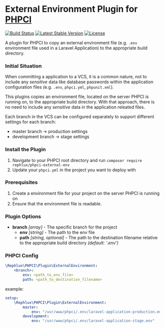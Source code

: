 # External Environment Plugin for [PHPCI](https://www.phptesting.org)

[![Build Status](https://travis-ci.org/rephluX/phpci-external-env.svg?branch=master)](https://travis-ci.org/rephluX/phpci-external-env)
[![Latest Stable Version](https://poser.pugx.org/rephlux/phpci-external-env/v/stable.svg)](https://packagist.org/packages/rephlux/phpci-external-env)
[![License](https://poser.pugx.org/rephlux/phpci-external-env/license.svg)](https://packagist.org/packages/rephlux/phpci-external-env)

A plugin for PHPCI to copy an external environment file (e.g. `.env` environment file used in a Laravel Application) to the appropriate build directory.
 
### Initial Situation 

When committing a application to a VCS, it is a common nature, not to include any _sensitive_ data like database passwords within the application configuration files (e.g. `.env`, `phpci.yml`, `phpunit.xml`).

This plugins copies an environment file, located on the server PHPCI is running on, to the appropriate build directory. With that approach, there is no need to include any _sensitive_ data in the application releated files.

Each branch in the VCS can be configured separately to support different settings for each branch:

* master branch -> production settings
* development branch -> stage settings

### Install the Plugin

1. Navigate to your PHPCI root directory and run `composer require rephlux/phpci-external-env`
2. Update your `phpci.yml` in the project you want to deploy with

### Prerequisites

1. Create a environment file for your project on the server PHPCI is running on
2. Ensure that the environment file is readable. 

### Plugin Options

- **branch** _[array]_ - The specific branch for the project
    - **env** _[string]_ - The path to the env file
    - **path** _[string, optional]_ - The path to the destination filename relative to the appropriate build directory _(default: '.env')_

### PHPCI Config

```yml
\Rephlux\PHPCI\Plugin\ExternalEnvironment:
    <branch>:
        env: <path_to_env_file>
        path: <path_to_destination_filename>
```

example:

```yml
setup:
    \Rephlux\PHPCI\Plugin\ExternalEnvironment:
        master:
            env: "/usr/www/phpci/.env/laravel-application-production.env"
        development:
            env: "/usr/www/phpci/.env/laravel-application-stage.env"    
```
